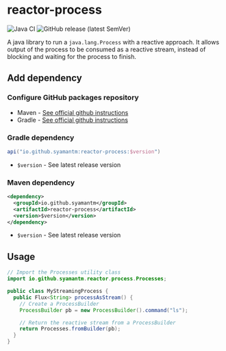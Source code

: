 # reactor-process

![Java CI](https://github.com/syamantm/reactor-process/workflows/CI%20Build/badge.svg?branch=master)
![GitHub release (latest SemVer)](https://img.shields.io/github/v/release/syamantm/reactor-process)

A java library to run a `java.lang.Process` with a reactive approach. It allows output of the process to be consumed as a reactive stream, instead of blocking and waiting for the process to finish. 

## Add dependency

### Configure GitHub packages repository
* Maven - [See official github instructions](https://help.github.com/en/packages/using-github-packages-with-your-projects-ecosystem/configuring-apache-maven-for-use-with-github-packages)
* Gradle - [See official github instructions](https://help.github.com/en/packages/using-github-packages-with-your-projects-ecosystem/configuring-gradle-for-use-with-github-packages)

### Gradle dependency
```groovy
api("io.github.syamantm:reactor-process:$version")
```
* `$version` - See latest release version
### Maven dependency
```xml
<dependency>
  <groupId>io.github.syamantm</groupId>
  <artifactId>reactor-process</artifactId>
  <version>$version</version>
</dependency>
```

* `$version` - See latest release version

## Usage

```java
// Import the Processes utility class
import io.github.syamantm.reactor.process.Processes;

public class MyStreamingProcess {
  public Flux<String> processAsStream() { 
    // Create a ProcessBuilder
    ProcessBuilder pb = new ProcessBuilder().command("ls");

    // Return the reactive stream from a ProcessBuilder
    return Processes.fromBuilder(pb);
  }
}
```
